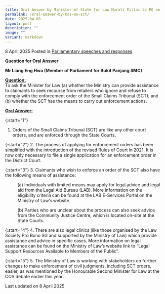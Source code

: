```yaml
---
title: Oral Answer by Minister of State for Law Murali Pillai to PQ on Enforcing Orders of the Small Claims Tribunal
permalink: /oral-answer-by-mos-on-sct/
date: 2025-04-08
layout: post
description: ""
image: ""
variant: markdown
---
```

8 April 2025 Posted in [Parliamentary speeches and responses](/news/parliamentary-speeches)

<b><u>Question for Oral Answer</u></b>

<b>Mr Liang Eng Hwa (Member of Parliament for Bukit Panjang SMC)</b>

<b><u>Question:</u></b>
<br>To ask the Minister for Law (a) whether the Ministry can provide assistance to claimants to seek recourse from retailers who ignore and refuse to comply with the enforcement order of the Small Claims Tribunal (SCT); and (b) whether the SCT has the means to carry out enforcement actions.

<b><u>Oral Answer:</u></b>

{:start="1"}
1. Orders of the Small Claims Tribunal (SCT) are like any other court orders, and are enforced through the State Courts.

{:start="2"}
2. The process of applying for enforcement orders has been simplified with the introduction of the revised Rules of Court in 2021. It is now only necessary to file a single application for an enforcement order in the District Court.

{:start="3"}
3. Claimants who wish to enforce an order of the SCT also have the following means of assistance:

<p style="margin-left: 40px">
(a) Individuals with limited means may apply for legal advice and legal aid from the Legal Aid Bureau (LAB). More information on the eligibility criteria can be found at the LAB E-Services Portal on the Ministry of Law’s website.</p>

<p style="margin-left: 40px">
(b) Parties who are unclear about the process can also seek advice from the Community Justice Centre, which is located on-site at the State Courts.</p>

{:start="4"}
4. There are also legal clinics (like those organised by the Law Society Pro Bono SG and supported by the Ministry of Law) which provide assistance and advice in specific cases. More information on legal assistance can be found on the Ministry of Law’s website link to “Legal Support Resources Available to Members of the Public”.

{:start="5"}
5. The Ministry of Law is working with stakeholders on further changes to make enforcement of civil judgments, including SCT orders, easier, as was mentioned by the Honourable Second Minister for Law at the COS debate earlier this year.

<p class="right-side-updated">Last updated on 8 April 2025</p>

